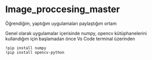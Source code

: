 # Image_proccesing_master
Öğrendiğim, yaptığım uygulamaları paylaştığım ortam

Genel olarak uygulamalar içerisinde numpy, opencv kütüphanelerini kullandığım için başlamadan önce
Vs Code terminal üzerinden
```
!pip install numpy
!pip install opencv-python
```
